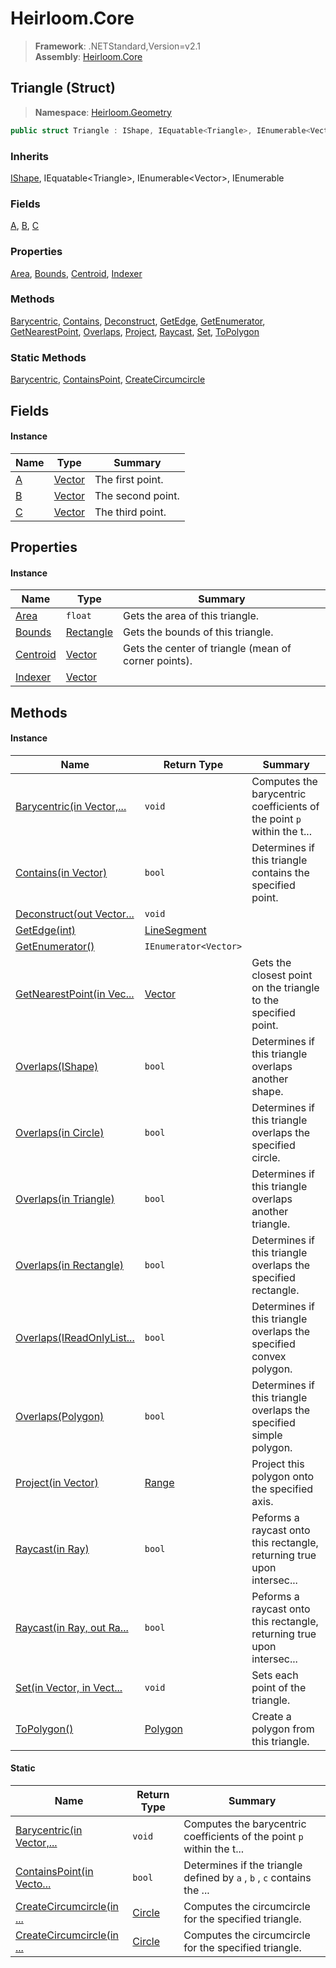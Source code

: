 # Heirloom.Core

> **Framework**: .NETStandard,Version=v2.1  
> **Assembly**: [Heirloom.Core][0]

## Triangle (Struct)

> **Namespace**: [Heirloom.Geometry][0]

```cs
public struct Triangle : IShape, IEquatable<Triangle>, IEnumerable<Vector>, IEnumerable
```

### Inherits

[IShape][1], IEquatable\<Triangle>, IEnumerable\<Vector>, IEnumerable

### Fields

[A][2], [B][3], [C][4]

### Properties

[Area][5], [Bounds][6], [Centroid][7], [Indexer][8]

### Methods

[Barycentric][9], [Contains][10], [Deconstruct][11], [GetEdge][12], [GetEnumerator][13], [GetNearestPoint][14], [Overlaps][15], [Project][16], [Raycast][17], [Set][18], [ToPolygon][19]

### Static Methods

[Barycentric][9], [ContainsPoint][20], [CreateCircumcircle][21]

## Fields

#### Instance

| Name   | Type         | Summary           |
|--------|--------------|-------------------|
| [A][2] | [Vector][22] | The first point.  |
| [B][3] | [Vector][22] | The second point. |
| [C][4] | [Vector][22] | The third point.  |

## Properties

#### Instance

| Name          | Type            | Summary                                              |
|---------------|-----------------|------------------------------------------------------|
| [Area][5]     | `float`         | Gets the area of this triangle.                      |
| [Bounds][6]   | [Rectangle][23] | Gets the bounds of this triangle.                    |
| [Centroid][7] | [Vector][22]    | Gets the center of triangle (mean of corner points). |
| [Indexer][8]  | [Vector][22]    |                                                      |

## Methods

#### Instance

| Name                            | Return Type           | Summary                                                                |
|---------------------------------|-----------------------|------------------------------------------------------------------------|
| [Barycentric(in Vector,...][9]  | `void`                | Computes the barycentric coefficients of the point `p` within the t... |
| [Contains(in Vector)][10]       | `bool`                | Determines if this triangle contains the specified point.              |
| [Deconstruct(out Vector...][11] | `void`                |                                                                        |
| [GetEdge(int)][12]              | [LineSegment][24]     |                                                                        |
| [GetEnumerator()][13]           | `IEnumerator<Vector>` |                                                                        |
| [GetNearestPoint(in Vec...][14] | [Vector][22]          | Gets the closest point on the triangle to the specified point.         |
| [Overlaps(IShape)][15]          | `bool`                | Determines if this triangle overlaps another shape.                    |
| [Overlaps(in Circle)][15]       | `bool`                | Determines if this triangle overlaps the specified circle.             |
| [Overlaps(in Triangle)][15]     | `bool`                | Determines if this triangle overlaps another triangle.                 |
| [Overlaps(in Rectangle)][15]    | `bool`                | Determines if this triangle overlaps the specified rectangle.          |
| [Overlaps(IReadOnlyList...][15] | `bool`                | Determines if this triangle overlaps the specified convex polygon.     |
| [Overlaps(Polygon)][15]         | `bool`                | Determines if this triangle overlaps the specified simple polygon.     |
| [Project(in Vector)][16]        | [Range][25]           | Project this polygon onto the specified axis.                          |
| [Raycast(in Ray)][17]           | `bool`                | Peforms a raycast onto this rectangle, returning true upon intersec... |
| [Raycast(in Ray, out Ra...][17] | `bool`                | Peforms a raycast onto this rectangle, returning true upon intersec... |
| [Set(in Vector, in Vect...][18] | `void`                | Sets each point of the triangle.                                       |
| [ToPolygon()][19]               | [Polygon][26]         | Create a polygon from this triangle.                                   |

#### Static

| Name                            | Return Type  | Summary                                                                |
|---------------------------------|--------------|------------------------------------------------------------------------|
| [Barycentric(in Vector,...][9]  | `void`       | Computes the barycentric coefficients of the point `p` within the t... |
| [ContainsPoint(in Vecto...][20] | `bool`       | Determines if the triangle defined by `a` , `b` , `c` contains the ... |
| [CreateCircumcircle(in ...][21] | [Circle][27] | Computes the circumcircle for the specified triangle.                  |
| [CreateCircumcircle(in ...][21] | [Circle][27] | Computes the circumcircle for the specified triangle.                  |

[0]: ../../Heirloom.Core.md
[1]: IShape.md
[2]: Triangle/A.md
[3]: Triangle/B.md
[4]: Triangle/C.md
[5]: Triangle/Area.md
[6]: Triangle/Bounds.md
[7]: Triangle/Centroid.md
[8]: Triangle/Indexer.md
[9]: Triangle/Barycentric.md
[10]: Triangle/Contains.md
[11]: Triangle/Deconstruct.md
[12]: Triangle/GetEdge.md
[13]: Triangle/GetEnumerator.md
[14]: Triangle/GetNearestPoint.md
[15]: Triangle/Overlaps.md
[16]: Triangle/Project.md
[17]: Triangle/Raycast.md
[18]: Triangle/Set.md
[19]: Triangle/ToPolygon.md
[20]: Triangle/ContainsPoint.md
[21]: Triangle/CreateCircumcircle.md
[22]: ../Heirloom/Vector.md
[23]: ../Heirloom/Rectangle.md
[24]: LineSegment.md
[25]: ../Heirloom/Range.md
[26]: Polygon.md
[27]: Circle.md
